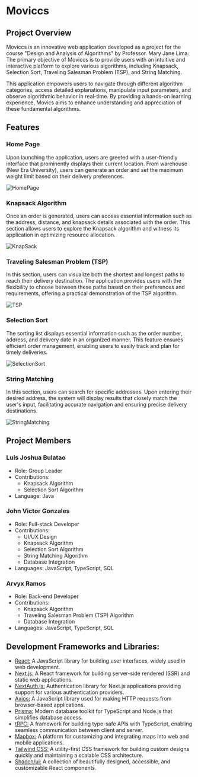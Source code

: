 # **Moviccs**

## Project Overview

Moviccs is an innovative web application developed as a project for the course "Design and Analysis of Algorithms" by Professor. Mary Jane Lima. The primary objective of Moviccs is to provide users with an intuitive and interactive platform to explore various algorithms, including Knapsack, Selection Sort, Traveling Salesman Problem (TSP), and String Matching.

This application empowers users to navigate through different algorithm categories, access detailed explanations, manipulate input parameters, and observe algorithmic behavior in real-time. By providing a hands-on learning experience, Movics aims to enhance understanding and appreciation of these fundamental algorithms.

## Features

### Home Page

Upon launching the application, users are greeted with a user-friendly interface that prominently displays their current location. From warehouse (New Era University), users can generate an order and set the maximum weight limit based on their delivery preferences.

![HomePage](https://github.com/LuisBulatao/2BSCS-1/assets/115807743/179d2dc9-a489-4e33-b840-9b4c131e8d76)

### Knapsack Algorithm

Once an order is generated, users can access essential information such as the address, distance, and knapsack details associated with the order. This section allows users to explore the Knapsack algorithm and witness its application in optimizing resource allocation.

![KnapSack](https://github.com/LuisBulatao/2BSCS-1/assets/115807743/c2339583-4983-4bfb-86e5-d63cbfb87ade)

### Traveling Salesman Problem (TSP)

In this section, users can visualize both the shortest and longest paths to reach their delivery destination. The application provides users with the flexibility to choose between these paths based on their preferences and requirements, offering a practical demonstration of the TSP algorithm.

![TSP](https://github.com/LuisBulatao/2BSCS-1/assets/115807743/9ecb2f15-85d0-4363-8b6c-8297247bf370)

### Selection Sort

The sorting list displays essential information such as the order number, address, and delivery date in an organized manner. This feature ensures efficient order management, enabling users to easily track and plan for timely deliveries.

![SelectionSort](https://github.com/LuisBulatao/2BSCS-1/assets/115807743/a8d49b55-88c8-4d79-8f33-697f0b968eb9)

### String Matching

In this section, users can search for specific addresses. Upon entering their desired address, the system will display results that closely match the user's input, facilitating accurate navigation and ensuring precise delivery destinations.

![StringMatching](https://github.com/LuisBulatao/2BSCS-1/assets/115807743/a0148193-b8bf-461c-a779-9e3e05b9bb28)

## Project Members

### Luis Joshua Bulatao

- Role: Group Leader
- Contributions:
  - Knapsack Algorithm
  - Selection Sort Algorithm
- Language: Java

### John Victor Gonzales

- Role: Full-stack Developer
- Contributions:
  - UI/UX Design
  - Knapsack Algorithm
  - Selection Sort Algorithm
  - String Matching Algorithm
  - Database Integration
- Languages: JavaScript, TypeScript, SQL

### Arvyx Ramos

- Role: Back-end Developer
- Contributions:
  - Knapsack Algorithm
  - Traveling Salesman Problem (TSP) Algorithm
  - Database Integration
- Languages: JavaScript, TypeScript, SQL

## Development Frameworks and Libraries:

- [React:](https://react.dev/) A JavaScript library for building user interfaces, widely used in web development.
- [Next.js:](https://nextjs.org) A React framework for building server-side rendered (SSR) and static web applications.
- [NextAuth.js:](https://next-auth.js.org) Authentication library for Next.js applications providing support for various authentication providers.
- [Axios:](https://axios-http.com/) A JavaScript library used for making HTTP requests from browser-based applications.
- [Prisma:](https://prisma.io) Modern database toolkit for TypeScript and Node.js that simplifies database access.
- [tRPC:](https://trpc.io) A framework for building type-safe APIs with TypeScript, enabling seamless communication between client and server.
- [Mapbox:](https://www.mapbox.com/) A platform for customizing and integrating maps into web and mobile applications.
- [Tailwind CSS:](https://tailwindcss.com) A utility-first CSS framework for building custom designs quickly and maintaining a scalable CSS architecture.
- [Shadcn/ui:](https://ui.shadcn.com/) A collection of beautifully designed, accessible, and customizable React components.

